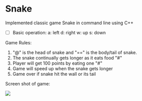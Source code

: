 # Snake
Implemented classic game Snake in command line using C++

- [ ] Basic operation:
  a:  left
  d:  right
  w:  up
  s:  down

Game Rules:

1. "@" is the head of snake and "==" is the body/tail of snake. 
2. The snake continually gets longer as it eats food "#"
3. Player will get 100 points by eating one "#"
4. Game will speed up when the snake gets longer
5. Game over if snake hit the wall or its tail



Screen shot of game:

![](C:\Users\Ming\source\repos\Snake\images\Snake.JPG)